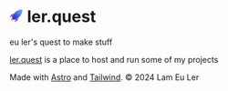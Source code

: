 # <img src="public/icons/favicon128.png" width="24"/> ler.quest

eu ler's quest to make stuff

[ler.quest](https://ler.quest) is a place to host and run some of my projects

Made with [Astro](https://astro.build) and [Tailwind](https://tailwindcss.com). © 2024 Lam Eu Ler